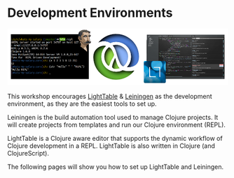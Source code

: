 # Development Environments

![Leiningen and LightTable logo](/images/clojure-practicalli-banner.png)

  This workshop encourages [LightTable](http://lighttable.com/) & [Leiningen](http://leiningen.org/) as the development environment, as they are the easiest tools to set up.

  Leiningen is the build automation tool used to manage Clojure projects.  It will create projects from templates and run our Clojure environment (REPL).

  LightTable is a Clojure aware editor that supports the dynamic workflow of Clojure development in a REPL.  LightTable is also written in Clojure (and ClojureScript).

  The following pages will show you how to set up LightTable and Leiningen.

